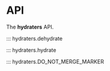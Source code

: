 # API

The **hydraters** API.

::: hydraters.dehydrate

::: hydraters.hydrate

::: hydraters.DO_NOT_MERGE_MARKER

